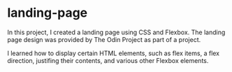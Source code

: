 # landing-page
In this project, I created a landing page using CSS and Flexbox. The landing page design was provided by The Odin Project as part of a project. 

I learned how to display certain HTML elements, such as flex items, a flex direction, justifing their contents, and various other Flexbox elements. 
